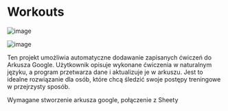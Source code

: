 # Workouts
![image](https://github.com/user-attachments/assets/2bc262b6-4042-4ce5-82df-9b566355725f)

![image](https://github.com/user-attachments/assets/46920e4b-35d9-4e27-bc36-46bb1f405cfc)

Ten projekt umożliwia automatyczne dodawanie zapisanych ćwiczeń do Arkusza Google. Użytkownik opisuje wykonane ćwiczenia w naturalnym języku, a program przetwarza dane i aktualizuje je w arkuszu. Jest to idealne rozwiązanie dla osób, które chcą śledzić swoje postępy treningowe w przejrzysty sposób.

Wymagane stworzenie arkusza google, połączenie z Sheety 

